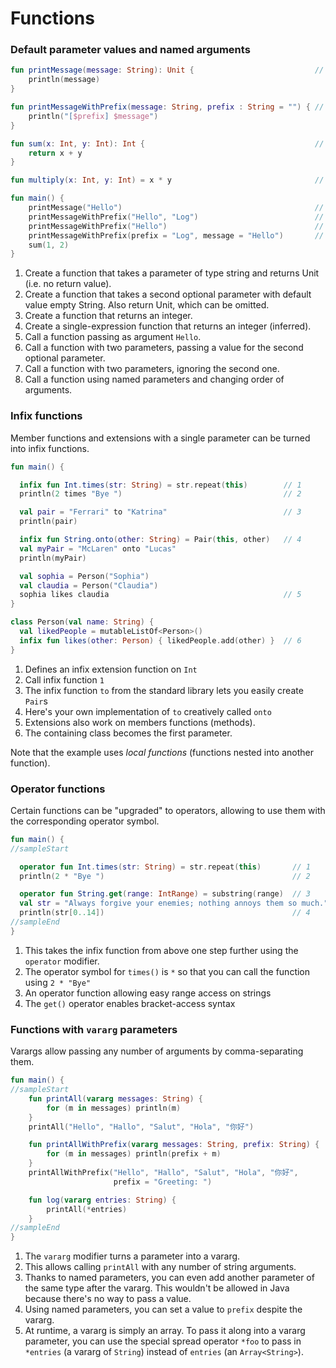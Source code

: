 # Functions

### Default parameter values and named arguments

<div class="language-kotlin" theme="idea">

```kotlin
fun printMessage(message: String): Unit {                           // 1
    println(message)
}

fun printMessageWithPrefix(message: String, prefix : String = "") { // 2
    println("[$prefix] $message")
}

fun sum(x: Int, y: Int): Int {                                      // 3
    return x + y
}

fun multiply(x: Int, y: Int) = x * y                                // 4

fun main() {
    printMessage("Hello")                                           // 5                    
    printMessageWithPrefix("Hello", "Log")                          // 6
    printMessageWithPrefix("Hello")                                 // 7
    printMessageWithPrefix(prefix = "Log", message = "Hello")       // 8
    sum(1, 2)
}
```

</div>

1. Create a function that takes a parameter of type string and returns Unit (i.e. no return value).
2. Create a function that takes a second optional parameter with default value empty String. Also return Unit, which can be omitted.
3. Create a function that returns an integer.
4. Create a single-expression function that returns an integer (inferred).
5. Call a function passing as argument `Hello`.
6. Call a function with two parameters, passing a value for the second optional parameter.
7. Call a function with two parameters, ignoring the second one. 
8. Call a function using named parameters and changing order of arguments.

### Infix functions

Member functions and extensions with a single parameter can be turned into infix functions.

<div class="language-kotlin" theme="idea">

```kotlin
fun main() {

  infix fun Int.times(str: String) = str.repeat(this)        // 1
  println(2 times "Bye ")                                    // 2

  val pair = "Ferrari" to "Katrina"                          // 3
  println(pair)

  infix fun String.onto(other: String) = Pair(this, other)   // 4
  val myPair = "McLaren" onto "Lucas"
  println(myPair)

  val sophia = Person("Sophia")
  val claudia = Person("Claudia")
  sophia likes claudia                                       // 5
}

class Person(val name: String) {
  val likedPeople = mutableListOf<Person>()
  infix fun likes(other: Person) { likedPeople.add(other) }  // 6
}
```

</div>

1. Defines an infix extension function on `Int`
2. Call infix function `1`
3. The infix function `to` from the standard library lets you easily create `Pair`s
4. Here's your own implementation of `to` creatively called `onto`
5. Extensions also work on members functions (methods).
6. The containing class becomes the first parameter.

Note that the example uses _local functions_ (functions nested into another function).

### Operator functions

Certain functions can be "upgraded" to operators, allowing to use them with the corresponding operator symbol.

<div class="language-kotlin" theme="idea">

```kotlin
fun main() {
//sampleStart

  operator fun Int.times(str: String) = str.repeat(this)       // 1
  println(2 * "Bye ")                                          // 2

  operator fun String.get(range: IntRange) = substring(range)  // 3
  val str = "Always forgive your enemies; nothing annoys them so much."
  println(str[0..14])                                          // 4
//sampleEnd
}
```

</div>

1. This takes the infix function from above one step further using the `operator` modifier.
2. The operator symbol for `times()` is `*` so that you can call the function using `2 * "Bye"`
3. An operator function allowing easy range access on strings
4. The `get()` operator enables bracket-access syntax

### Functions with `vararg` parameters

Varargs allow passing any number of arguments by comma-separating them.

<div class="language-kotlin" theme="idea">

```kotlin
fun main() {
//sampleStart
    fun printAll(vararg messages: String) {                            // 1
        for (m in messages) println(m)
    }
    printAll("Hello", "Hallo", "Salut", "Hola", "你好")                 // 2

    fun printAllWithPrefix(vararg messages: String, prefix: String) {  // 3
        for (m in messages) println(prefix + m)
    }
    printAllWithPrefix("Hello", "Hallo", "Salut", "Hola", "你好",
                       prefix = "Greeting: ")                          // 4

    fun log(vararg entries: String) {
        printAll(*entries)                                             // 5
    }
//sampleEnd
}
```

</div>

1. The `vararg` modifier turns a parameter into a vararg.
2. This allows calling `printAll` with any number of string arguments.
3. Thanks to named parameters, you can even add another parameter of the same type after the vararg. This wouldn't be allowed in Java because there's no way to pass a value.
4. Using named parameters, you can set a value to `prefix` despite the vararg.
5. At runtime, a vararg is simply an array. To pass it along into a vararg parameter, you can use the special spread operator `*foo` to pass in `*entries` (a vararg of `String`) instead of `entries` (an `Array<String>`).

